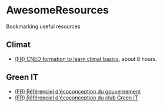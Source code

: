 # AwesomeResources
Bookmarking useful resources

## Climat
- [(FR) CNED formation to learn climat basics](https://climat.cned.fr/formations/), about 8 hours.

## Green IT
- [(FR) Référenciel d'écoconception du gouvernement](https://ecoresponsable.numerique.gouv.fr/publications/referentiel-general-ecoconception/)
- [(FR) Référenciel d'écoconception du club Green IT](https://club.greenit.fr/referentiel.html)
